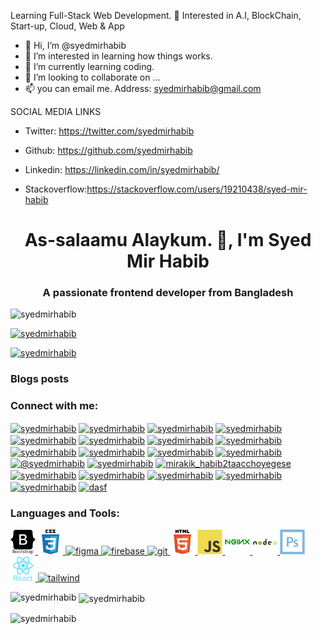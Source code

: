 Learning Full-Stack Web Development.
🤔 Interested in A.I, BlockChain, Start-up, Cloud, Web & App

- 👋 Hi, I’m @syedmirhabib
- 👀 I’m interested in learning how things works.
- 🌱 I’m currently learning coding. 
- 💞️ I’m looking to collaborate on ...
- 📫 you can email me.
     Address: syedmirhabib@gmail.com 


SOCIAL MEDIA LINKS
- Twitter: https://twitter.com/syedmirhabib

- Github: https://github.com/syedmirhabib

- Linkedin: https://linkedin.com/in/syedmirhabib/

- Stackoverflow:https://stackoverflow.com/users/19210438/syed-mir-habib

<!---
syedmirhabib/syedmirhabib is a ✨ special ✨ repository because its `README.md` (this file) appears on your GitHub profile.
You can click the Preview link to take a look at your changes.
--->


<h1 align="center">As-salaamu Alaykum. 👋, I'm Syed Mir Habib</h1>
<h3 align="center">A passionate frontend developer from Bangladesh</h3>

<p align="left"> <img src="https://komarev.com/ghpvc/?username=syedmirhabib&label=Profile%20views&color=0e75b6&style=flat" alt="syedmirhabib" /> </p>

<p align="left"> <a href="https://github.com/ryo-ma/github-profile-trophy"><img src="https://github-profile-trophy.vercel.app/?username=syedmirhabib" alt="syedmirhabib" /></a> </p>

<p align="left"> <a href="https://twitter.com/syedmirhabib" target="blank"><img src="https://img.shields.io/twitter/follow/syedmirhabib?logo=twitter&style=for-the-badge" alt="syedmirhabib" /></a> </p>

### Blogs posts
<!-- BLOG-POST-LIST:START -->
<!-- BLOG-POST-LIST:END -->

<h3 align="left">Connect with me:</h3>
<p align="left">
<a href="https://codepen.io/syedmirhabib" target="blank"><img align="center" src="https://raw.githubusercontent.com/rahuldkjain/github-profile-readme-generator/master/src/images/icons/Social/codepen.svg" alt="syedmirhabib" height="30" width="40" /></a>
<a href="https://dev.to/syedmirhabib" target="blank"><img align="center" src="https://raw.githubusercontent.com/rahuldkjain/github-profile-readme-generator/master/src/images/icons/Social/devto.svg" alt="syedmirhabib" height="30" width="40" /></a>
<a href="https://twitter.com/syedmirhabib" target="blank"><img align="center" src="https://raw.githubusercontent.com/rahuldkjain/github-profile-readme-generator/master/src/images/icons/Social/twitter.svg" alt="syedmirhabib" height="30" width="40" /></a>
<a href="https://linkedin.com/in/syedmirhabib" target="blank"><img align="center" src="https://raw.githubusercontent.com/rahuldkjain/github-profile-readme-generator/master/src/images/icons/Social/linked-in-alt.svg" alt="syedmirhabib" height="30" width="40" /></a>
<a href="https://stackoverflow.com/users/syedmirhabib" target="blank"><img align="center" src="https://raw.githubusercontent.com/rahuldkjain/github-profile-readme-generator/master/src/images/icons/Social/stack-overflow.svg" alt="syedmirhabib" height="30" width="40" /></a>
<a href="https://codesandbox.com/syedmirhabib" target="blank"><img align="center" src="https://raw.githubusercontent.com/rahuldkjain/github-profile-readme-generator/master/src/images/icons/Social/codesandbox.svg" alt="syedmirhabib" height="30" width="40" /></a>
<a href="https://kaggle.com/syedmirhabib" target="blank"><img align="center" src="https://raw.githubusercontent.com/rahuldkjain/github-profile-readme-generator/master/src/images/icons/Social/kaggle.svg" alt="syedmirhabib" height="30" width="40" /></a>
<a href="https://fb.com/syedmirhabib" target="blank"><img align="center" src="https://raw.githubusercontent.com/rahuldkjain/github-profile-readme-generator/master/src/images/icons/Social/facebook.svg" alt="syedmirhabib" height="30" width="40" /></a>
<a href="https://instagram.com/syedmirhabib" target="blank"><img align="center" src="https://raw.githubusercontent.com/rahuldkjain/github-profile-readme-generator/master/src/images/icons/Social/instagram.svg" alt="syedmirhabib" height="30" width="40" /></a>
<a href="https://dribbble.com/syedmirhabib" target="blank"><img align="center" src="https://raw.githubusercontent.com/rahuldkjain/github-profile-readme-generator/master/src/images/icons/Social/dribbble.svg" alt="syedmirhabib" height="30" width="40" /></a>
<a href="https://www.behance.net/syedmirhabib" target="blank"><img align="center" src="https://raw.githubusercontent.com/rahuldkjain/github-profile-readme-generator/master/src/images/icons/Social/behance.svg" alt="syedmirhabib" height="30" width="40" /></a>
<a href="https://hashnode.com/syedmirhabib" target="blank"><img align="center" src="https://raw.githubusercontent.com/rahuldkjain/github-profile-readme-generator/master/src/images/icons/Social/hashnode.svg" alt="syedmirhabib" height="30" width="40" /></a>
<a href="https://medium.com/@syedmirhabib" target="blank"><img align="center" src="https://raw.githubusercontent.com/rahuldkjain/github-profile-readme-generator/master/src/images/icons/Social/medium.svg" alt="@syedmirhabib" height="30" width="40" /></a>
<a href="https://www.codechef.com/users/syedmirhabib" target="blank"><img align="center" src="https://cdn.jsdelivr.net/npm/simple-icons@3.1.0/icons/codechef.svg" alt="syedmirhabib" height="30" width="40" /></a>
<a href="https://www.hackerrank.com/mirakik_habib2taacchoyegese" target="blank"><img align="center" src="https://raw.githubusercontent.com/rahuldkjain/github-profile-readme-generator/master/src/images/icons/Social/hackerrank.svg" alt="mirakik_habib2taacchoyegese" height="30" width="40" /></a>
<a href="https://codeforces.com/profile/syedmirhabib" target="blank"><img align="center" src="https://raw.githubusercontent.com/rahuldkjain/github-profile-readme-generator/master/src/images/icons/Social/codeforces.svg" alt="syedmirhabib" height="30" width="40" /></a>
<a href="https://www.leetcode.com/syedmirhabib" target="blank"><img align="center" src="https://raw.githubusercontent.com/rahuldkjain/github-profile-readme-generator/master/src/images/icons/Social/leet-code.svg" alt="syedmirhabib" height="30" width="40" /></a>
<a href="https://www.hackerearth.com/syedmirhabib" target="blank"><img align="center" src="https://raw.githubusercontent.com/rahuldkjain/github-profile-readme-generator/master/src/images/icons/Social/hackerearth.svg" alt="syedmirhabib" height="30" width="40" /></a>
<a href="https://auth.geeksforgeeks.org/user/syedmirhabib" target="blank"><img align="center" src="https://raw.githubusercontent.com/rahuldkjain/github-profile-readme-generator/master/src/images/icons/Social/geeks-for-geeks.svg" alt="syedmirhabib" height="30" width="40" /></a>
<a href="https://www.topcoder.com/members/syedmirhabib" target="blank"><img align="center" src="https://raw.githubusercontent.com/rahuldkjain/github-profile-readme-generator/master/src/images/icons/Social/topcoder.svg" alt="syedmirhabib" height="30" width="40" /></a>
<a href="/dasf" target="blank"><img align="center" src="https://raw.githubusercontent.com/rahuldkjain/github-profile-readme-generator/master/src/images/icons/Social/rss.svg" alt="dasf" height="30" width="40" /></a>
</p>

<h3 align="left">Languages and Tools:</h3>
<p align="left"> <a href="https://getbootstrap.com" target="_blank" rel="noreferrer"> <img src="https://raw.githubusercontent.com/devicons/devicon/master/icons/bootstrap/bootstrap-plain-wordmark.svg" alt="bootstrap" width="40" height="40"/> </a> <a href="https://www.w3schools.com/css/" target="_blank" rel="noreferrer"> <img src="https://raw.githubusercontent.com/devicons/devicon/master/icons/css3/css3-original-wordmark.svg" alt="css3" width="40" height="40"/> </a> <a href="https://www.figma.com/" target="_blank" rel="noreferrer"> <img src="https://www.vectorlogo.zone/logos/figma/figma-icon.svg" alt="figma" width="40" height="40"/> </a> <a href="https://firebase.google.com/" target="_blank" rel="noreferrer"> <img src="https://www.vectorlogo.zone/logos/firebase/firebase-icon.svg" alt="firebase" width="40" height="40"/> </a> <a href="https://git-scm.com/" target="_blank" rel="noreferrer"> <img src="https://www.vectorlogo.zone/logos/git-scm/git-scm-icon.svg" alt="git" width="40" height="40"/> </a> <a href="https://www.w3.org/html/" target="_blank" rel="noreferrer"> <img src="https://raw.githubusercontent.com/devicons/devicon/master/icons/html5/html5-original-wordmark.svg" alt="html5" width="40" height="40"/> </a> <a href="https://developer.mozilla.org/en-US/docs/Web/JavaScript" target="_blank" rel="noreferrer"> <img src="https://raw.githubusercontent.com/devicons/devicon/master/icons/javascript/javascript-original.svg" alt="javascript" width="40" height="40"/> </a> <a href="https://www.nginx.com" target="_blank" rel="noreferrer"> <img src="https://raw.githubusercontent.com/devicons/devicon/master/icons/nginx/nginx-original.svg" alt="nginx" width="40" height="40"/> </a> <a href="https://nodejs.org" target="_blank" rel="noreferrer"> <img src="https://raw.githubusercontent.com/devicons/devicon/master/icons/nodejs/nodejs-original-wordmark.svg" alt="nodejs" width="40" height="40"/> </a> <a href="https://www.photoshop.com/en" target="_blank" rel="noreferrer"> <img src="https://raw.githubusercontent.com/devicons/devicon/master/icons/photoshop/photoshop-line.svg" alt="photoshop" width="40" height="40"/> </a> <a href="https://reactjs.org/" target="_blank" rel="noreferrer"> <img src="https://raw.githubusercontent.com/devicons/devicon/master/icons/react/react-original-wordmark.svg" alt="react" width="40" height="40"/> </a> <a href="https://tailwindcss.com/" target="_blank" rel="noreferrer"> <img src="https://www.vectorlogo.zone/logos/tailwindcss/tailwindcss-icon.svg" alt="tailwind" width="40" height="40"/> </a> </p>

<p><img align="left" src="https://github-readme-stats.vercel.app/api/top-langs?username=syedmirhabib&show_icons=true&locale=en&layout=compact" alt="syedmirhabib" /></p>

<p>&nbsp;<img align="center" src="https://github-readme-stats.vercel.app/api?username=syedmirhabib&show_icons=true&locale=en" alt="syedmirhabib" /></p>

<p><img align="center" src="https://github-readme-streak-stats.herokuapp.com/?user=syedmirhabib&" alt="syedmirhabib" /></p>
